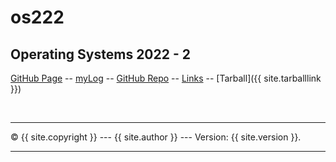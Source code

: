 # os222
## Operating Systems 2022 - 2

[GitHub Page](https://NLexi.github.io/os222/) -- 
[myLog](https://NLexi.github.io/os222/TXT/mylog.txt) -- 
[GitHub Repo](https://github.com/NLexi/os222) -- 
[Links](https://NLexi.github.io/os222/LINKS/) --
[Tarball]({{ site.tarballlink }})

<br>
<hr>
&copy; {{ site.copyright }} --- {{ site.author }} --- Version: {{ site.version }}.
<hr>
<br> 

